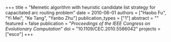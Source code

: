 +++
title = "Memetic algorithm with heuristic candidate list strategy for capacitated arc routing problem"
date = 2010-06-01
authors = ["Haobo Fu", "Yi Mei", "Ke Tang", "Yanbo Zhu"]
publication_types = ["1"]
abstract = ""
featured = false
publication = "*Proceedings of the IEEE Congress on Evolutionary Computation*"
doi = "10.1109/CEC.2010.5586042"
projects = ["esco"]
+++

